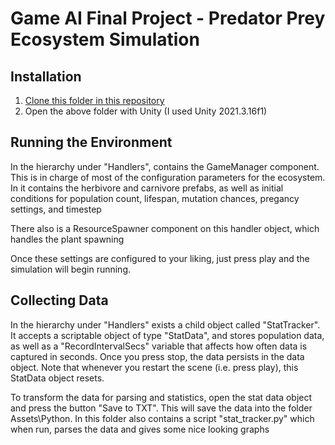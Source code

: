 # Game AI Final Project - Predator Prey Ecosystem Simulation

## Installation 
1. [Clone this folder in this repository](https://github.com/water0300/GameAI_RPI/tree/master/FinalProject)
2. Open the above folder with Unity (I used Unity 2021.3.16f1)

## Running the Environment

In the hierarchy under "Handlers", contains the GameManager component. This is in charge of most of the configuration parameters for the ecosystem. In it contains the herbivore and carnivore prefabs, as well as initial conditions for population count, lifespan, mutation chances, pregancy settings, and timestep

There also is a ResourceSpawner component on this handler object, which handles the plant spawning

Once these settings are configured to your liking, just press play and the simulation will begin running.

## Collecting Data

In the hierarchy under "Handlers" exists a child object called "StatTracker". It accepts a scriptable object of type "StatData", and stores population data, as well as a "RecordIntervalSecs" variable that affects how often data is captured in seconds. Once you press stop, the data persists in the data object. Note that whenever you restart the scene (i.e. press play), this StatData object resets.

To transform the data for parsing and statistics, open the stat data object and press the button "Save to TXT". This will save the data into the folder Assets\Python. In this folder also contains a script "stat_tracker.py" which when run, parses the data and gives some nice looking graphs